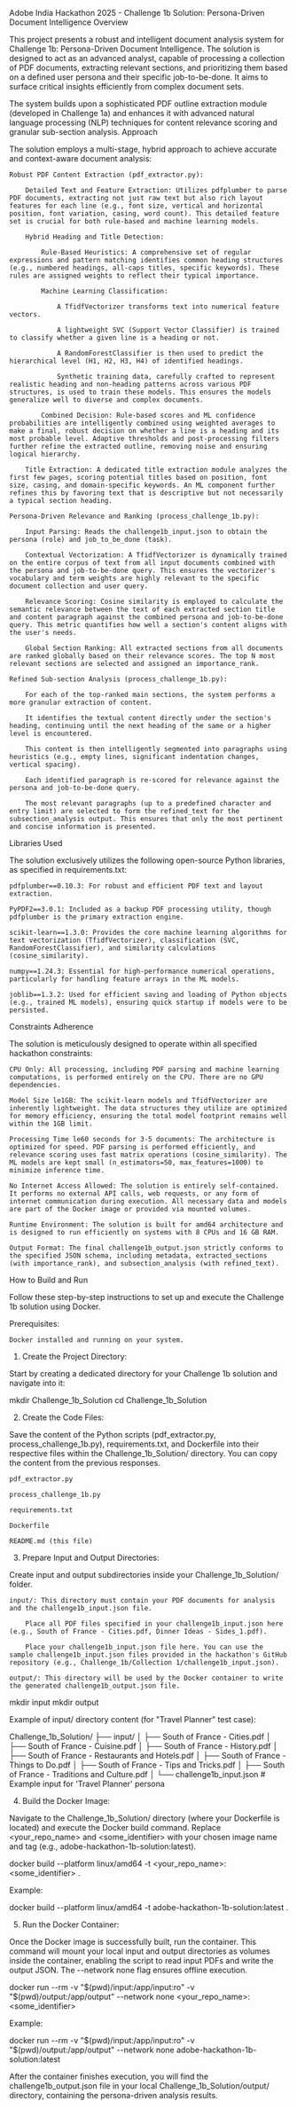 Adobe India Hackathon 2025 - Challenge 1b Solution: Persona-Driven Document Intelligence
Overview

This project presents a robust and intelligent document analysis system for Challenge 1b: Persona-Driven Document Intelligence. The solution is designed to act as an advanced analyst, capable of processing a collection of PDF documents, extracting relevant sections, and prioritizing them based on a defined user persona and their specific job-to-be-done. It aims to surface critical insights efficiently from complex document sets.

The system builds upon a sophisticated PDF outline extraction module (developed in Challenge 1a) and enhances it with advanced natural language processing (NLP) techniques for content relevance scoring and granular sub-section analysis.
Approach

The solution employs a multi-stage, hybrid approach to achieve accurate and context-aware document analysis:

    Robust PDF Content Extraction (pdf_extractor.py):

        Detailed Text and Feature Extraction: Utilizes pdfplumber to parse PDF documents, extracting not just raw text but also rich layout features for each line (e.g., font size, vertical and horizontal position, font variation, casing, word count). This detailed feature set is crucial for both rule-based and machine learning models.

        Hybrid Heading and Title Detection:

            Rule-Based Heuristics: A comprehensive set of regular expressions and pattern matching identifies common heading structures (e.g., numbered headings, all-caps titles, specific keywords). These rules are assigned weights to reflect their typical importance.

            Machine Learning Classification:

                A TfidfVectorizer transforms text into numerical feature vectors.

                A lightweight SVC (Support Vector Classifier) is trained to classify whether a given line is a heading or not.

                A RandomForestClassifier is then used to predict the hierarchical level (H1, H2, H3, H4) of identified headings.

                Synthetic training data, carefully crafted to represent realistic heading and non-heading patterns across various PDF structures, is used to train these models. This ensures the models generalize well to diverse and complex documents.

            Combined Decision: Rule-based scores and ML confidence probabilities are intelligently combined using weighted averages to make a final, robust decision on whether a line is a heading and its most probable level. Adaptive thresholds and post-processing filters further refine the extracted outline, removing noise and ensuring logical hierarchy.

        Title Extraction: A dedicated title extraction module analyzes the first few pages, scoring potential titles based on position, font size, casing, and domain-specific keywords. An ML component further refines this by favoring text that is descriptive but not necessarily a typical section heading.

    Persona-Driven Relevance and Ranking (process_challenge_1b.py):

        Input Parsing: Reads the challenge1b_input.json to obtain the persona (role) and job_to_be_done (task).

        Contextual Vectorization: A TfidfVectorizer is dynamically trained on the entire corpus of text from all input documents combined with the persona and job-to-be-done query. This ensures the vectorizer's vocabulary and term weights are highly relevant to the specific document collection and user query.

        Relevance Scoring: Cosine similarity is employed to calculate the semantic relevance between the text of each extracted section title and content paragraph against the combined persona and job-to-be-done query. This metric quantifies how well a section's content aligns with the user's needs.

        Global Section Ranking: All extracted sections from all documents are ranked globally based on their relevance scores. The top N most relevant sections are selected and assigned an importance_rank.

    Refined Sub-section Analysis (process_challenge_1b.py):

        For each of the top-ranked main sections, the system performs a more granular extraction of content.

        It identifies the textual content directly under the section's heading, continuing until the next heading of the same or a higher level is encountered.

        This content is then intelligently segmented into paragraphs using heuristics (e.g., empty lines, significant indentation changes, vertical spacing).

        Each identified paragraph is re-scored for relevance against the persona and job-to-be-done query.

        The most relevant paragraphs (up to a predefined character and entry limit) are selected to form the refined_text for the subsection_analysis output. This ensures that only the most pertinent and concise information is presented.

Libraries Used

The solution exclusively utilizes the following open-source Python libraries, as specified in requirements.txt:

    pdfplumber==0.10.3: For robust and efficient PDF text and layout extraction.

    PyPDF2==3.0.1: Included as a backup PDF processing utility, though pdfplumber is the primary extraction engine.

    scikit-learn==1.3.0: Provides the core machine learning algorithms for text vectorization (TfidfVectorizer), classification (SVC, RandomForestClassifier), and similarity calculations (cosine_similarity).

    numpy==1.24.3: Essential for high-performance numerical operations, particularly for handling feature arrays in the ML models.

    joblib==1.3.2: Used for efficient saving and loading of Python objects (e.g., trained ML models), ensuring quick startup if models were to be persisted.

Constraints Adherence

The solution is meticulously designed to operate within all specified hackathon constraints:

    CPU Only: All processing, including PDF parsing and machine learning computations, is performed entirely on the CPU. There are no GPU dependencies.

    Model Size le1GB: The scikit-learn models and TfidfVectorizer are inherently lightweight. The data structures they utilize are optimized for memory efficiency, ensuring the total model footprint remains well within the 1GB limit.

    Processing Time le60 seconds for 3-5 documents: The architecture is optimized for speed. PDF parsing is performed efficiently, and relevance scoring uses fast matrix operations (cosine_similarity). The ML models are kept small (n_estimators=50, max_features=1000) to minimize inference time.

    No Internet Access Allowed: The solution is entirely self-contained. It performs no external API calls, web requests, or any form of internet communication during execution. All necessary data and models are part of the Docker image or provided via mounted volumes.

    Runtime Environment: The solution is built for amd64 architecture and is designed to run efficiently on systems with 8 CPUs and 16 GB RAM.

    Output Format: The final challenge1b_output.json strictly conforms to the specified JSON schema, including metadata, extracted_sections (with importance_rank), and subsection_analysis (with refined_text).

How to Build and Run

Follow these step-by-step instructions to set up and execute the Challenge 1b solution using Docker.

Prerequisites:

    Docker installed and running on your system.

1. Create the Project Directory:

Start by creating a dedicated directory for your Challenge 1b solution and navigate into it:

mkdir Challenge_1b_Solution
cd Challenge_1b_Solution

2. Create the Code Files:

Save the content of the Python scripts (pdf_extractor.py, process_challenge_1b.py), requirements.txt, and Dockerfile into their respective files within the Challenge_1b_Solution/ directory. You can copy the content from the previous responses.

    pdf_extractor.py

    process_challenge_1b.py

    requirements.txt

    Dockerfile

    README.md (this file)

3. Prepare Input and Output Directories:

Create input and output subdirectories inside your Challenge_1b_Solution/ folder.

    input/: This directory must contain your PDF documents for analysis and the challenge1b_input.json file.

        Place all PDF files specified in your challenge1b_input.json here (e.g., South of France - Cities.pdf, Dinner Ideas - Sides_1.pdf).

        Place your challenge1b_input.json file here. You can use the sample challenge1b_input.json files provided in the hackathon's GitHub repository (e.g., Challenge_1b/Collection 1/challenge1b_input.json).

    output/: This directory will be used by the Docker container to write the generated challenge1b_output.json file.

mkdir input
mkdir output

Example of input/ directory content (for "Travel Planner" test case):

Challenge_1b_Solution/
├── input/
│   ├── South of France - Cities.pdf
│   ├── South of France - Cuisine.pdf
│   ├── South of France - History.pdf
│   ├── South of France - Restaurants and Hotels.pdf
│   ├── South of France - Things to Do.pdf
│   ├── South of France - Tips and Tricks.pdf
│   ├── South of France - Traditions and Culture.pdf
│   └── challenge1b_input.json  # Example input for 'Travel Planner' persona

4. Build the Docker Image:

Navigate to the Challenge_1b_Solution/ directory (where your Dockerfile is located) and execute the Docker build command. Replace <your_repo_name> and <some_identifier> with your chosen image name and tag (e.g., adobe-hackathon-1b-solution:latest).

docker build --platform linux/amd64 -t <your_repo_name>:<some_identifier> .

Example:

docker build --platform linux/amd64 -t adobe-hackathon-1b-solution:latest .

5. Run the Docker Container:

Once the Docker image is successfully built, run the container. This command will mount your local input and output directories as volumes inside the container, enabling the script to read input PDFs and write the output JSON. The --network none flag ensures offline execution.

docker run --rm -v "$(pwd)/input:/app/input:ro" -v "$(pwd)/output:/app/output" --network none <your_repo_name>:<some_identifier>

Example:

docker run --rm -v "$(pwd)/input:/app/input:ro" -v "$(pwd)/output:/app/output" --network none adobe-hackathon-1b-solution:latest

After the container finishes execution, you will find the challenge1b_output.json file in your local Challenge_1b_Solution/output/ directory, containing the persona-driven analysis results.